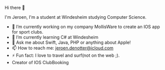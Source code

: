 Hi there 👋 

I'm Jeroen, I'm a student at Windesheim studying Computer Science.

- 🔭 I’m currently working on my company MollisWare to create an IOS app for sport clubs.
- 🌱 I’m currently learning C# at Windesheim
- 💬 Ask me about Swift, Java, PHP or anything about Apple!
- 📫 How to reach me: jeroen.denotter@icloud.com
- ⚡ Fun fact: I love to travel and surf(not on the web ;).
- Creator of IOS ClubBooking

